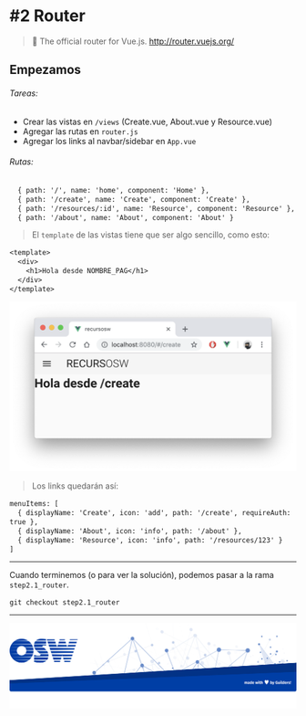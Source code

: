 # #2 Router
> 🚦 The official router for Vue.js. http://router.vuejs.org/  

## Empezamos

###### Tareas:
- Crear las vistas en `/views` (Create.vue, About.vue y Resource.vue)
- Agregar las rutas en `router.js`
- Agregar los links al navbar/sidebar en `App.vue`

###### Rutas:
```
  { path: '/', name: 'home', component: 'Home' },
  { path: '/create', name: 'Create', component: 'Create' },
  { path: '/resources/:id', name: 'Resource', component: 'Resource' },
  { path: '/about', name: 'About', component: 'About' }
``` 


> El `template` de las vistas tiene que ser algo sencillo, como esto:

```
<template>
  <div>
    <h1>Hola desde NOMBRE_PAG</h1>
  </div>
</template>
```

![view-create](./assets/img/view-create.png)


> Los links quedarán así:
```
menuItems: [
  { displayName: 'Create', icon: 'add', path: '/create', requireAuth: true },
  { displayName: 'About', icon: 'info', path: '/about' },
  { displayName: 'Resource', icon: 'info', path: '/resources/123' }
]
```

---

Cuando terminemos (o para ver la solución), podemos pasar a la rama `step2.1_router`.
```
git checkout step2.1_router
```

---  

![footer](./assets/img/footer.png)

